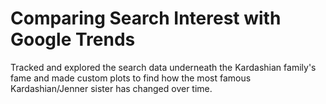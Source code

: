 # Comparing Search Interest with Google Trends


Tracked and explored the search data underneath the Kardashian family's fame and made custom plots to find how the most famous Kardashian/Jenner sister has changed over time.
